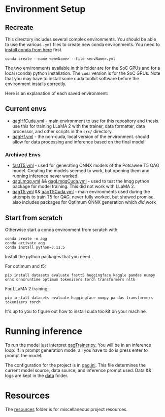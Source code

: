 # Environment Setup
## Recreate
This directory includes several complex environments. You should be able to use the various `.yml` files to create new conda environments. You need to [install conda from here](https://docs.anaconda.com/free/miniconda/) first.
```
conda create --name <envName> --file <envName>.yml
```
The two environments available in this folder are for the SoC GPUs and for a local (conda) python installation. The `cuda` version is for the SoC GPUs. Note that you may have to install some cuda toolkit software before the environment installs correctly.

Here is an explanation of each saved environment:
## Current envs
* [qagHfCuda.yml](archive/qagHfCuda.yml) - main environment to use for this repository and thesis. use this for training LLaMA 2 with the trainer, data formatter, data processor, and other scripts in the `src/` directory.
* [qagHf.yml](archive/qagHf.yml) - the non-cuda, local version of the environment. should allow for data processing and inference based on the final model

### Archived Envs
* [fastT5.yml](archive/fastT5.yml) - used for generating ONNX models of the Potsawee T5 QAG model. Creating the models seemed to work, but opening them and running inference never worked.
* [qagLmqg.yml](archive/qagLmqg.yml) && [qagLmqgCuda.yml](archive/qagLmqgCuda.yml) - used to test the lmqg python package for model training. This did not work with LLaMA 2.
* [qagT5.yml](archive/qagT5.yml) && [qagT5Cuda.yml](archive/qagT5Cuda.yml) - main environments used during the attempts to train T5 for QAG. never fully worked, but showed promise. also includes packages for Optimum ONNX generation which *did* work

## Start from scratch
Otherwise start a conda environment from scratch with:

```
conda create -n aqg
conda activate aqg
conda install python=3.11.5
```

Install the python packages that you need.

For optimum and t5:
```
pip install datasets evaluate fastt5 huggingface kaggle pandas numpy onnx onnxruntime optimum tokenizers torch transformers nltk
```

For LLaMA 2 training:
```
pip install datasets evaluate huggingface numpy pandas transformers tokenizers torch
```

It's up to you to figure out how to install cuda toolkit on your machine.

# Running inference
To run the model just interpret [qagTrainer.py](src/qagTrainer.py). You will be in an inference loop. If in prompt generation mode, all you have to do is press enter to prompt the model.

The configuration for the project is in [qag.ini](src/qag.ini). This file determines the current model source, data source, and inference prompt used. Data && logs are kept in the [data](data/) folder.

# Resources
The [resources](resources/) folder is for miscellaneous project resources.
